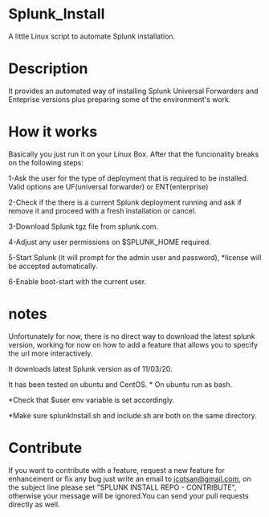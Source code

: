 # Splunk_Install
A little Linux script to automate Splunk installation.

# Description

It provides an automated way of installing Splunk Universal Forwarders and Enteprise versions plus preparing some of the environment's work.


# How it works

Basically you just run it on your Linux Box. After that the funcionality breaks on the following steps:

1-Ask the user for the type of deployment that is required to be installed. Valid options are UF(universal forwarder) or ENT(enterprise)

2-Check if the there is a current Splunk deployment running and ask if remove it and proceed with a fresh installation or cancel.

3-Download Splunk tgz file from splunk.com.

4-Adjust any user permissions on $SPLUNK_HOME required.

5-Start Splunk (it will prompt for the admin user and password), *license will be accepted automatically.

6-Enable boot-start with the current user.

# notes

Unfortunately for now, there is no direct way to download the latest splunk version, working for now on how to add a feature that allows you to specify the url more interactively.

It downloads latest Splunk version as of 11/03/20.

It has been tested on ubuntu and CentOS. * On ubuntu run as bash.

*Check that $user env variable is set accordingly.

*Make sure splunkInstall.sh and include.sh are both on the same directory.


# Contribute

If you want to contribute with a feature, request a new feature for enhancement or fix any bug just write an email to jcotsan@gmail.com, on the subject line please set "SPLUNK INSTALL REPO - CONTRIBUTE", otherwise your message will be ignored.You can send your pull requests directly as well.




